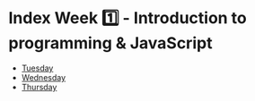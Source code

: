 # Index Week 1️⃣ - Introduction to programming & JavaScript

- [Tuesday](./READMEt.md)
- [Wednesday](./READMEw.md)
- [Thursday](./READMEth.md)
